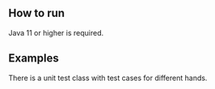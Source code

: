 
## How to run
Java 11 or higher is required.

## Examples
There is a unit test class with test cases for different hands.
